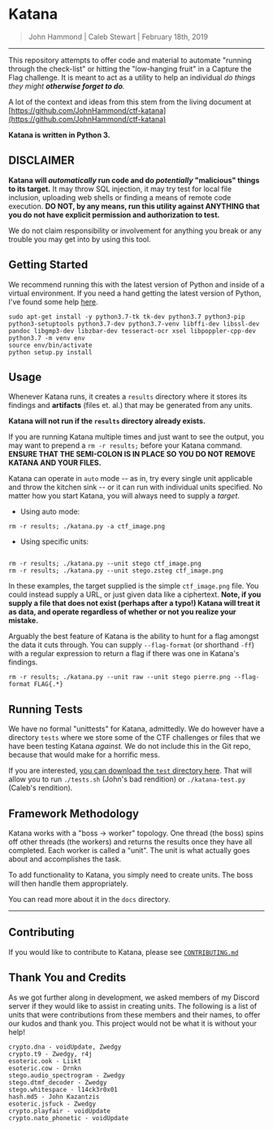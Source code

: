 Katana
==============

> John Hammond | Caleb Stewart | February 18th, 2019

-----------------

This repository attempts to offer code and material to automate "running through the check-list" or hitting the "low-hanging fruit" in a Capture the Flag challenge. It is meant to act as a utility to help an individual _do things they might __otherwise forget to do__._

A lot of the context and ideas from this stem from the living document at [https://github.com/JohnHammond/ctf-katana](https://github.com/JohnHammond/ctf-katana)

**Katana is written in Python 3.**

DISCLAIMER
----------

**Katana will _automatically_ run code and do _potentially_ "malicious" things to its target.** It may throw SQL injection, it may try test for local file inclusion, uploading web shells or finding a means of remote code execution. **DO NOT, by any means, run this utility against ANYTHING that you do not have explicit permission and authorization to test.**

We do not claim responsibility or involvement for anything you break or any trouble you may get into by using this tool.

Getting Started
---------------

We recommend running this with the latest version of Python and inside of a virtual environment. If you need a hand getting the latest version of Python, I've found some help [here](https://tecadmin.net/install-python-3-7-on-ubuntu-linuxmint/).

```
sudo apt-get install -y python3.7-tk tk-dev python3.7 python3-pip python3-setuptools python3.7-dev python3.7-venv libffi-dev libssl-dev pandoc libgmp3-dev libzbar-dev tesseract-ocr xsel libpoppler-cpp-dev
python3.7 -m venv env
source env/bin/activate
python setup.py install
```

Usage
----------------

Whenever Katana runs, it creates a `results` directory where it stores its findings and **artifacts** (files et. al.) that may be generated from any units.

**Katana will not run if the `results` directory already exists.**

If you are running Katana multiple times and just want to see the output, you may want to prepend a `rm -r results;` before your Katana command. **ENSURE THAT THE SEMI-COLON IS IN PLACE SO YOU DO NOT REMOVE KATANA AND YOUR FILES.**

Katana can operate in ``auto`` mode -- as in, try every single unit applicable and throw the kitchen sink -- or it can run with individual units specified. No matter how you start Katana, you will always need to supply a *target*.

- Using auto mode:

```
rm -r results; ./katana.py -a ctf_image.png
```

* Using specific units:

```

rm -r results; ./katana.py --unit stego ctf_image.png
rm -r results; ./katana.py --unit stego.zsteg ctf_image.png
```

In these examples, the target supplied is the simple `ctf_image.png` file. You could instead supply a URL, or just given data like a ciphertext. **Note, if you supply a file that does not exist (perhaps after a typo!) Katana will treat it as data, and operate regardless of whether or not you realize your mistake.**

Arguably the best feature of Katana is the ability to hunt for a flag amongst the data it cuts through. You can supply ``--flag-format`` (or shorthand ``-ff``) with a regular expression to return a flag if there was one in Katana's findings.

```
rm -r results; ./katana.py --unit raw --unit stego pierre.png --flag-format FLAG{.*}
```

Running Tests
-------------

We have no formal "unittests" for Katana, admittedly. We do however have a directory `tests` where we store some of the CTF challenges or files that we have been testing Katana _against._ We do not include this in the Git repo, because that would make for a horrific mess.

If you are interested, [you can download the `test` directory here](https://www.dropbox.com/sh/j0lgpwdp86j96rb/AAC5OKKAzgE69L9geBIEvOjGa?dl=0). That will allow you to run `./tests.sh` (John's bad rendition) or `./katana-test.py` (Caleb's rendition).


Framework Methodology
---------------------

Katana works with a "boss -> worker" topology. One thread (the boss) spins off other threads (the workers) and returns the results once they have all completed. Each worker is called a "unit". The unit is what actually goes about and accomplishes the task.

To add functionality to Katana, you simply need to create units. The boss will then handle them appropriately.

You can read more about it in the `docs` directory.

-------

Contributing
------------

If you would like to contribute to Katana, please see [`CONTRIBUTING.md`](CONTRIBUTING.md)

Thank You and Credits
-------------------------

As we got further along in development, we asked members of my Discord server if they would like to assist in creating units. The following is a list of units that were contributions from these members and their names, to offer our kudos and thank you. This project would not be what it is without your help!

```
crypto.dna - voidUpdate, Zwedgy
crypto.t9 - Zwedgy, r4j
esoteric.ook - Liikt
esoteric.cow - Drnkn
stego.audio_spectrogram - Zwedgy
stego.dtmf_decoder - Zwedgy
stego.whitespace - l14ck3r0x01
hash.md5 - John Kazantzis
esoteric.jsfuck - Zwedgy
crypto.playfair - voidUpdate
crypto.nato_phonetic - voidUpdate
```
